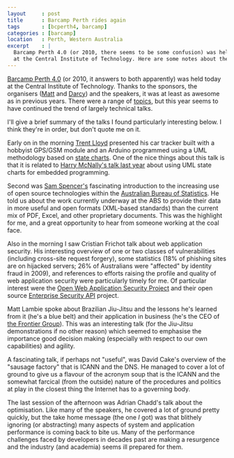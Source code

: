 ```yaml
---
layout     : post
title      : Barcamp Perth rides again
tags       : [bcperth4, barcamp]
categories : [barcamp]
location   : Perth, Western Australia
excerpt    : |
  Barcamp Perth 4.0 (or 2010, there seems to be some confusion) was held today
  at the Central Institute of Technology. Here are some notes about the day.
---
```


[Barcamp Perth 4.0][bcperth] (or 2010, it answers to both apparently) was held
today at the Central Institute of Technology. Thanks to the sponsors, the
organisers ([Matt][mattman] and [Darcy][sutto]) and the speakers, it was at
least as awesome as in previous years. There were a range of [topics][talks],
but this year seems to have continued the trend of largely technical talks.

[bcperth]: http://barcampperth.org/
[mattman]: http://twitter.com/mattman
[sutto]: http://twitter.com/Sutto
[talks]: http://barcampperth.org/talks

I'll give a brief summary of the talks I found particularly interesting below.
I think they're in order, but don't quote me on it.

Early on in the morning [Trent Lloyd][lathiat] presented his car tracker built
with a hobbyist GPS/GSM module and an Arduino programmed using a UML
methodology based on [state charts][uml-sc]. One of the nice things about this
talk is that it is related to [Harry McNally's talk last year][harry] about
using UML state charts for embedded programming.

[lathiat]: http://lathiat.net/
[uml-sc]: http://en.wikipedia.org/wiki/UML_state_chart
[harry]: /2009/statecharts-and-numbats/

Second was [Sam Spencer's][sam] fascinating introduction to the increasing use
of open source technologies within the [Australian Bureau of Statistics][abs].
He told us about the work currently underway at the ABS to provide their data
in more useful and open formats (XML-based standards) than the current mix of
PDF, Excel, and other proprietary documents. This was the highlight for me,
and a great opportunity to hear from someone working at the coal face.

[sam]: http://www.kidstrythisathome.com/
[abs]: http://abs.gov.au/

Also in the morning I saw Cristian Frichot talk about web application
security. His interesting overview of one or two classes of vulnerabilities
(including cross-site request forgery), some statistics (18% of phishing sites
are on hijacked servers; 26% of Australians were "affected" by identity fraud
in 2009), and references to efforts raising the profile and quality of web
application security were particularly timely for me. Of particular interest
were the [Open Web Application Security Project][owasp] and their open source
[Enterprise Security API][esapi] project.

[owasp]: http://www.owasp.org/
[esapi]: http://www.owasp.org/index.php/ESAPI

Matt Lambie spoke about Brazilian Jiu-Jitsu and the lessons he's learned from
it (he's a blue belt) and their application in business (he's the CEO of [the
Frontier Group][frontier]). This was an interesting talk (for the Jiu-Jitsu
demonstrations if no other reason) which seemed to emphasise the importance
good decision making (especially with respect to our own capabilities) and
agility.

[frontier]: http://thefrontiergroup.com.au/

A fascinating talk, if perhaps not "useful", was David Cake's overview of the
"sausage factory" that is ICANN and the DNS. He managed to cover a lot of
ground to give us a flavour of the acronym soup that is the ICANN and the
somewhat farcical (from the outside) nature of the procedures and politics at
play in the closest thing the Internet has to a governing body.

The last session of the afternoon was Adrian Chadd's talk about the
optimisation. Like many of the speakers, he covered a lot of ground pretty
quickly, but the take home message (the one *I* got) was that blithely
ignoring (or abstracting) many aspects of system and application performance
is coming back to bite us. Many of the performance challenges faced by
developers in decades past are making a resurgence and the industry (and
academia) seems ill prepared for them.
